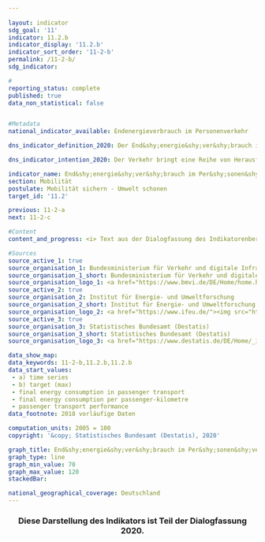 ```yaml
---
                   
layout: indicator                   
sdg_goal: '11'                   
indicator: 11.2.b                   
indicator_display: '11.2.b'                   
indicator_sort_order: '11-2-b'                   
permalink: /11-2-b/                   
sdg_indicator:                    

#                   
reporting_status: complete                   
published: true                   
data_non_statistical: false                   


#Metadata                   
national_indicator_available: Endenergieverbrauch im Personenverkehr                   

dns_indicator_definition_2020: Der End&shy;energie&shy;ver&shy;brauch im Per&shy;sonen&shy;ver&shy;kehr stellt den Energie&shy;ver&shy;brauch durch die Beförderung von Personen mit der Bahn, im Luft- und Straßenverkehr (öffentlicher und Individualverkehr) im Inland dar.                   

dns_indicator_intention_2020: Der Verkehr bringt eine Reihe von Herausforderungen mit sich. So beeinträchtigen etwa Lärm und Luftschadstoffe die Lebensqualität insbesondere in Städten und verkehrsbedingte Emissionen tragen zum Klimawandel bei. Der Ausstoß von schädlichen Treibhausgasen steht im Zusammenhang mit der im Verkehr verbrauchten Energie.<br><br>Ziel ist es den End&shy;energie&shy;ver&shy;brauch im Per&shy;sonen&shy;ver&shy;kehr bis zum Jahr 2030 um 15 bis 20&nbsp;% zusenken.                    

indicator_name: End&shy;energie&shy;ver&shy;brauch im Per&shy;sonen&shy;ver&shy;kehr                   
section: Mobilität                   
postulate: Mobilität sichern - Umwelt schonen                   
target_id: '11.2'                   

previous: 11-2-a                   
next: 11-2-c                   

#Content                    
content_and_progress: <i> Text aus der Dialogfassung des Indikatorenberichts 2020</i><br><br>Die Daten zum Endenergieverbrauch im Inland werden der Transport Emission Estimation Model (TREMOD)-Datenbank des Instituts für Energie- und Umweltforschung entnommen. TREMOD ist ein Modell zur Bewertung von Verkehrsemissionen. Die Daten enthalten die Kraftstoffverbräuche im Zusammenhang mit dem Personenverkehr innerhalb Deutschlands – unabhängig vom Ort der Betankung – nach dem Verbrauchskonzept. Endenergie bezeichnet dabei den direkt im Verkehr genutzten Teil der Energie, lässt also die Umwandlungsverluste während der Herstellung der Kraftstoffe sowie eventuelle Leitungsverluste unberücksichtigt.<br><br>Die Personenbeförderungsleistung gibt die Anzahl der zurückgelegten Personenkilometer an. Sie wird zur Berechnung des spezifischen Energieverbrauchs in diesem Sektor verwendet und vom Deutschen Institut für Wirtschaftsforschung im Auftrag des Bundesministeriums für Verkehr und digitale Infrastruktur berechnet. Im Luftverkehr werden nur die Inlandsflüge (nationaler Luftverkehr) berücksichtigt. Internationale Flüge vom und in das Bundesgebiet bleiben unberücksichtigt. Auch die Personenbeförderung in der Schifffahrt wird nicht einbezogen.<br><br>30,1&nbsp;% des gesamten Endenergieverbrauches sind dem Verkehr zuzurechnen. Hieran hat der Personenverkehr einen Anteil von über 70&nbsp;%. Einsparungen beim Endenergieverbrauch im Personenverkehr wirken sich daher merklich auf den gesamten Energieverbrauch in Deutschland aus. Die Anzahl der Personenkilometer gibt Aufschluss darüber, inwieweit sich die Beförderungsintensität (Änderung der Fahrgast/Fluggastzahlen je gefahrenem Kilometer) ändert. Ergänzend wird neben dem Endenergieverbrauch auch die Energieeffizienz im Personenverkehr, gemessen als Endenergieverbrauch je Personenkilometer, betrachtet.<br><br>Im Zeitraum 2005 bis 2018 verringerte sich der Endenergieverbrauch in der Personenbeförderung insgesamt um 0,9&nbsp;%. Wird der Verlauf seit 2008 analysiert, stieg der Indikatorwert um 1,1&nbsp;% an. Der Endenergieverbrauch im Personenverkehr entwickelt sich damit aktuell gegenläufig zu seinem Ziel in der Deutschen Nachhaltigkeitsstrategie.<br><br>Obwohl sich die Anzahl der zurückgelegten Personenkilometer zwischen 2005 und 2018 um 9,0&nbsp;% erhöht hat, sank der Energieverbrauch im gleichen Zeitraum, bezogen auf alle Verkehrsträger, um 9,1&nbsp;% auf 1,49 Megajoule pro Personenkilometer. Somit wurde die Effizienz im Personenverkehr merklich gesteigert. Ein besonders großer Anteil der Effizienzsteigerung ist den Eisenbahnen zuzurechnen. Hier stieg die Beförderungsleistung um 25,3&nbsp;%, während der Endenergieverbrauch um 8,9&nbsp;% gesenkt werden konnte. Dies entspricht einer Effizienzsteigerung um 27,3&nbsp;%. Auch im Luftverkehr konnte eine deutliche Effizienzsteigerung um 17,1&nbsp;% gegenüber dem Jahr 2005 erzielt werden. Eine leichte Effizienzsteigerung von 7,4&nbsp;% konnte zuletzt im Straßenverkehr aufgrund der gestiegenen Personentbeförderungsleistung erreicht werden, auch wenn der Endenergieverbrauch hier nahezu konstant blieb (  0,5&nbsp;%).<br><br>Der motorisierte Individualverkehr mit Pkw und Zweirädern hatte im Jahr 2018 einen Anteil von 81,4&nbsp;% an der gesamten Personenbeförderungsleistung. In 2017 lag dieser bei 81,6&nbsp;%. Er lässt sich in verschiedene Kategorien unterteilen. Der Berufsverkehr (Pendler- und Geschäftsfahrten) hatte im Jahr 2017 (aktuellere Daten lagen noch nicht vor) mit 39,2&nbsp;% den größten Anteil, gefolgt vom Freizeitverkehr mit 29,5&nbsp;%. Der Einkaufsverkehr hatte einen Anteil von 17,1&nbsp;%. Die verschiedenen Fahrtzwecke haben sich seit 2005 unterschiedlich entwickelt. Insbesondere die beruflich bedingten Fahrten haben deutlich zugenommen (+ 30,0&nbsp;%) während die Fahrten für Freizeit (  11,4&nbsp;%) und Einkauf (  2,7&nbsp;%) abgenommen haben.                   

#Sources
source_active_1: true                           
source_organisation_1: Bundesministerium für Verkehr und digitale Infrastruktur (BMVI)                           
source_organisation_1_short: Bundesministerium für Verkehr und digitale Infrastruktur (BMVI)                           
source_organisation_logo_1: <a href="https://www.bmvi.de/DE/Home/home.html"><img src="https://g205sdgs.github.io/sdg-indicators/public/logos/bmvi.png" alt="Logo Bundesministerium für Verkehr und digitale Infrastruktur (BMVI)" title="Klicken Sie hier um zu der Homepage der Organisation zu gelangen" /></a>
source_active_2: true                           
source_organisation_2: Institut für Energie- und Umweltforschung                           
source_organisation_2_short: Institut für Energie- und Umweltforschung (IfEU)                           
source_organisation_logo_2: <a href="https://www.ifeu.de/"><img src="https://g205sdgs.github.io/sdg-indicators/public/logos/ifeu.png" alt="Logo Institut für Energie- und Umweltforschung (IfEU)" title="Klicken Sie hier um zu der Homepage der Organisation zu gelangen" /></a>
source_active_3: true                           
source_organisation_3: Statistisches Bundesamt (Destatis)                           
source_organisation_3_short: Statistisches Bundesamt (Destatis)                           
source_organisation_logo_3: <a href="https://www.destatis.de/DE/Home/_inhalt.html"><img src="https://g205sdgs.github.io/sdg-indicators/public/logos/destatis.png" alt="Logo Statistisches Bundesamt (Destatis)" title="Klicken Sie hier um zu der Homepage der Organisation zu gelangen" /></a>

data_show_map:                    
data_keywords: 11-2-b,11.2.b,11.2.b                   
data_start_values: 
 - a) time series
 - b) target (max)
 - final energy consumption in passenger transport
 - final energy consumption per passenger-kilometre
 - passenger transport performance                   
data_footnote: 2018 vorläufige Daten                   

computation_units: 2005 = 100                   
copyright: '&copy; Statistisches Bundesamt (Destatis), 2020'                   

graph_title: End&shy;energie&shy;ver&shy;brauch im Per&shy;sonen&shy;ver&shy;kehr                   
graph_type: line                   
graph_min_value: 70                   
graph_max_value: 120                   
stackedBar:                    

national_geographical_coverage: Deutschland                   
---
```

<div>                       
  <div style="text-align: center">                       
    <h3> <span style="text-align: center"><i class="fa fa-exclamation-triangle" aria-hidden="true"></i> Diese Darstellung des Indikators ist Teil der Dialogfassung 2020. <i class="fa fa-exclamation-triangle" aria-hidden="true"></i></span>                       
    </h3>                       
  </div>                       
</div>